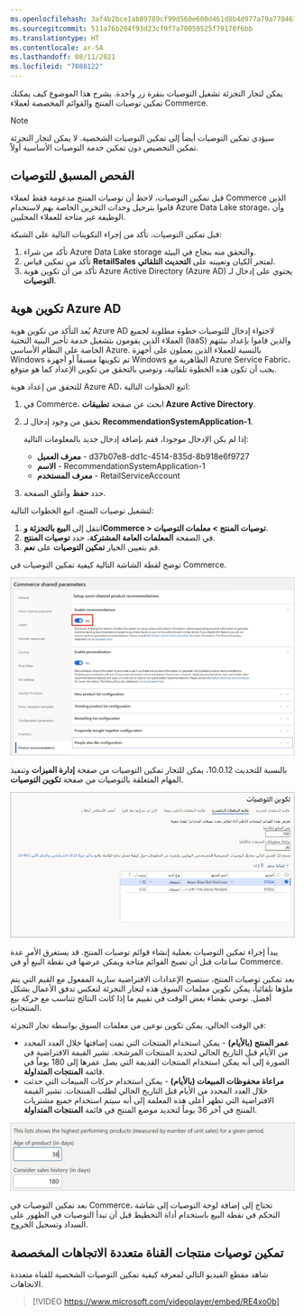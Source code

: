 ```yaml
---
ms.openlocfilehash: 3af4b2bce1ab89789cf99d560e600d461d8b4d977a79a770461d3715527b3c6f
ms.sourcegitcommit: 511a76b204f93d23cf9f7a70059525f79170f6bb
ms.translationtype: HT
ms.contentlocale: ar-SA
ms.lasthandoff: 08/11/2021
ms.locfileid: "7088122"
---
```

يمكن لتجار التجزئة تشغيل التوصيات بنقرة زر واحدة. يشرح هذا الموضوع كيف يمكنك تمكين توصيات المنتج والقوائم المخصصة لعملاء Commerce. 

> [!NOTE]
> سيؤدي تمكين التوصيات أيضاً إلى تمكين التوصيات الشخصية. لا يمكن لتجار التجزئة تمكين التخصيص دون تمكين خدمة التوصيات الأساسية أولاً. 

## <a name="recommendations-pre-check"></a>الفحص المسبق للتوصيات

قبل تمكين التوصيات، لاحظ أن توصيات المنتج مدعومة فقط لعملاء Commerce الذين قاموا بترحيل وحدات التخزين الخاصة بهم لاستخدام Azure Data Lake storage، وأن الوظيفة غير متاحة للعملاء المحليين.

قبل تمكين التوصيات، تأكد من إجراء التكوينات التالية على الشبكة:

1.  تأكد من شراء Azure Data Lake storage والتحقق منه بنجاح في البيئة. 
2.  تأكد من تمكين قياس **RetailSales** لمتجر الكيان وتعيينه على **التحديث التلقائي**. 
3.  تأكد من أن تكوين هوية Azure Active Directory (Azure AD) يحتوي على إدخال لـ **التوصيات**. 

## <a name="azure-ad-identity-configuration"></a>تكوين هوية Azure AD
يُعد التأكد من تكوين هوية Azure AD لاحتواء إدخال للتوصيات خطوة مطلوبة لجميع العملاء الذين يقومون بتشغيل خدمة تأجير البنية التحتية (IaaS) والذين قاموا بإعداد بيئتهم الخاصة على النظام الأساسي Azure. بالنسبة للعملاء الذين يعملون على أجهزة Windows تم تكوينها مسبقاً أو أجهزة Windows الظاهرية مع Azure Service Fabric، يجب أن تكون هذه الخطوة تلقائية، ونوصي بالتحقق من تكوين الإعداد كما هو متوقع.

للتحقق من إعداد هوية Azure AD، اتبع الخطوات التالية:

1.  في Commerce، ابحث عن صفحة **تطبيقات Azure Active Directory**.
2.  تحقق من وجود إدخال لـ **RecommendationSystemApplication-1**.

    إذا لم يكن الإدخال موجودا، فقم بإضافة إدخال جديد بالمعلومات التالية:

    - **معرف العميل** - d37b07e8-dd1c-4514-835d-8b918e6f9727
    - **الاسم** - RecommendationSystemApplication-1
    - **معرف المستخدم** - RetailServiceAccount

3.  حدد **حفظ** وأغلق الصفحة.

لتشغيل توصيات المنتج، اتبع الخطوات التالية:

1.  انتقل إلى **البيع بالتجزئة وCommerce > توصيات المنتج > معلمات التوصيات**.
2.  في الصفحة **المعلمات العامة المشتركة**، حدد **توصيات المنتج**.
3.  قم بتعيين الخيار **تمكين التوصيات** على **نعم**.

توضح لقطة الشاشة التالية كيفية تمكين التوصيات في Commerce.
 
[ ![لقطة شاشة لصفحة معلمات Commerce المشتركة](../media/commerce-shared-parameters-ssm.jpg) ](../media/commerce-shared-parameters-ssm.jpg#lightbox)

بالنسبة للتحديث 10.0.12، يمكن للتجار تمكين التوصيات من صفحة **إدارة الميزات** وتنفيذ المهام المتعلقة بالتوصيات من صفحة **تكوين التوصيات**. 

 
[ ![لقطة شاشة لصفحة تكوين التوصيات.](../media/configure-recommendations-ss.jpg) ](../media/configure-recommendations-ss.jpg#lightbox)
 
يبدأ إجراء تمكين التوصيات بعملية إنشاء قوائم توصيات المنتج. قد يستغرق الأمر عدة ساعات قبل أن تصبح القوائم متاحة ويمكن عرضها في نقطة البيع أو في Commerce.

بعد تمكين توصيات المنتج، ستصبح الإعدادات الافتراضية سارية المفعول مع القيم التي يتم ملؤها تلقائياً، يمكن تكوين معلمات السوق هذه لتجار التجزئة لتعكس تدفق الأعمال بشكل أفضل. نوصي بقضاء بعض الوقت في تقييم ما إذا كانت النتائج تتناسب مع حركة بيع المنتجات.

في الوقت الحالي، يمكن تكوين نوعين من معلمات السوق بواسطة تجار التجزئة:

- **عمر المنتج (بالأيام)** - يمكن استخدام المنتجات التي تمت إضافتها خلال العدد المحدد من الأيام قبل التاريخ الحالي لتحديد المنتجات المرشحة. تشير القيمة الافتراضية في الصورة إلى أنه يمكن استخدام المنتجات القديمة التي يصل عمرها إلى 180 يوماً في قائمة **المنتجات المتداولة**.
- **مراعاة محفوظات المبيعات (بالأيام)** - يمكن استخدام حركات المبيعات التي حدثت خلال العدد المحدد من الأيام قبل التاريخ الحالي لطلب المنتجات. تشير القيمة الافتراضية التي تظهر أعلى هذه المعلمة إلى أنه سيتم استخدام جميع مشتريات المنتج في آخر 36 يوماً لتحديد موضع المنتج في قائمة **المنتجات المتداولة**.

![لقطة شاشة لمعلمات السوق القابلة للتكوين من خلال تجار التجزئة في Dynamics 365 Commerce.](../media/market-parameters-ss.jpg)
 
بعد تمكين التوصيات في Commerce، تحتاج إلى إضافة لوحة التوصيات إلى شاشة التحكم في نقطة البيع باستخدام أداة التخطيط قبل أن تبدأ التوصيات في الظهور على السداد وتسجيل الخروج.

## <a name="enable-omnichannel-personalized-product-recommendations"></a>تمكين توصيات منتجات القناة متعددة الاتجاهات المخصصة
شاهد مقطع الفيديو التالي لمعرفة كيفية تمكين التوصيات الشخصية للقناة متعددة الاتجاهات.

> [!VIDEO https://www.microsoft.com/videoplayer/embed/RE4xo0b]
